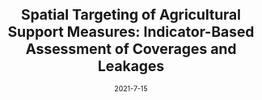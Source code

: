 ---
title: "Spatial Targeting of Agricultural Support Measures: Indicator-Based Assessment of Coverages and Leakages"
collection: publications
category: manuscripts
permalink: /publication/agricultural-support-measures
excerpt: 'This study evaluates the spatial targeting effectiveness of a national agricultural support program in Mexico, revealing a mismatch between stated policy priorities and actual support distribution. Despite criteria prioritizing vulnerable smallholder farms, funding disproportionately favored arid regions, highlighting gaps in equity and policy alignment.'
date: 2021-7-15
venue: 'Land'
paperurl: 'https://doi.org/10.3390/land10070740'
---